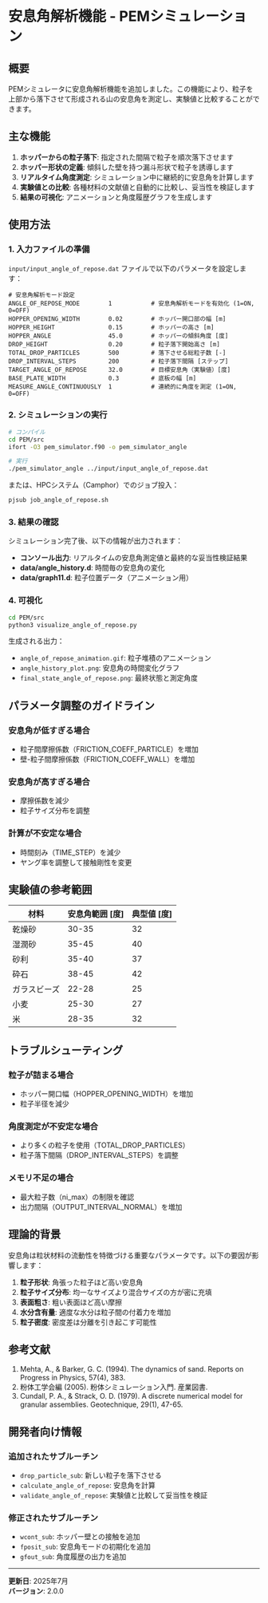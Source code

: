 # 安息角解析機能 - PEMシミュレーション

## 概要

PEMシミュレータに安息角解析機能を追加しました。この機能により、粒子を上部から落下させて形成される山の安息角を測定し、実験値と比較することができます。

## 主な機能

1. **ホッパーからの粒子落下**: 指定された間隔で粒子を順次落下させます
2. **ホッパー形状の定義**: 傾斜した壁を持つ漏斗形状で粒子を誘導します
3. **リアルタイム角度測定**: シミュレーション中に継続的に安息角を計算します
4. **実験値との比較**: 各種材料の文献値と自動的に比較し、妥当性を検証します
5. **結果の可視化**: アニメーションと角度履歴グラフを生成します

## 使用方法

### 1. 入力ファイルの準備

`input/input_angle_of_repose.dat` ファイルで以下のパラメータを設定します：

```
# 安息角解析モード設定
ANGLE_OF_REPOSE_MODE        1           # 安息角解析モードを有効化 (1=ON, 0=OFF)
HOPPER_OPENING_WIDTH        0.02        # ホッパー開口部の幅 [m]
HOPPER_HEIGHT               0.15        # ホッパーの高さ [m]
HOPPER_ANGLE                45.0        # ホッパーの傾斜角度 [度]
DROP_HEIGHT                 0.20        # 粒子落下開始高さ [m]
TOTAL_DROP_PARTICLES        500         # 落下させる総粒子数 [-]
DROP_INTERVAL_STEPS         200         # 粒子落下間隔 [ステップ]
TARGET_ANGLE_OF_REPOSE      32.0        # 目標安息角（実験値）[度]
BASE_PLATE_WIDTH            0.3         # 底板の幅 [m]
MEASURE_ANGLE_CONTINUOUSLY  1           # 連続的に角度を測定 (1=ON, 0=OFF)
```

### 2. シミュレーションの実行

```bash
# コンパイル
cd PEM/src
ifort -O3 pem_simulator.f90 -o pem_simulator_angle

# 実行
./pem_simulator_angle ../input/input_angle_of_repose.dat
```

または、HPCシステム（Camphor）でのジョブ投入：

```bash
pjsub job_angle_of_repose.sh
```

### 3. 結果の確認

シミュレーション完了後、以下の情報が出力されます：

- **コンソール出力**: リアルタイムの安息角測定値と最終的な妥当性検証結果
- **data/angle_history.d**: 時間毎の安息角の変化
- **data/graph11.d**: 粒子位置データ（アニメーション用）

### 4. 可視化

```bash
cd PEM/src
python3 visualize_angle_of_repose.py
```

生成される出力：
- `angle_of_repose_animation.gif`: 粒子堆積のアニメーション
- `angle_history_plot.png`: 安息角の時間変化グラフ
- `final_state_angle_of_repose.png`: 最終状態と測定角度

## パラメータ調整のガイドライン

### 安息角が低すぎる場合
- 粒子間摩擦係数（FRICTION_COEFF_PARTICLE）を増加
- 壁-粒子間摩擦係数（FRICTION_COEFF_WALL）を増加

### 安息角が高すぎる場合
- 摩擦係数を減少
- 粒子サイズ分布を調整

### 計算が不安定な場合
- 時間刻み（TIME_STEP）を減少
- ヤング率を調整して接触剛性を変更

## 実験値の参考範囲

| 材料 | 安息角範囲 [度] | 典型値 [度] |
|------|----------------|------------|
| 乾燥砂 | 30-35 | 32 |
| 湿潤砂 | 35-45 | 40 |
| 砂利 | 35-40 | 37 |
| 砕石 | 38-45 | 42 |
| ガラスビーズ | 22-28 | 25 |
| 小麦 | 25-30 | 27 |
| 米 | 28-35 | 32 |

## トラブルシューティング

### 粒子が詰まる場合
- ホッパー開口幅（HOPPER_OPENING_WIDTH）を増加
- 粒子半径を減少

### 角度測定が不安定な場合
- より多くの粒子を使用（TOTAL_DROP_PARTICLES）
- 粒子落下間隔（DROP_INTERVAL_STEPS）を調整

### メモリ不足の場合
- 最大粒子数（ni_max）の制限を確認
- 出力間隔（OUTPUT_INTERVAL_NORMAL）を増加

## 理論的背景

安息角は粒状材料の流動性を特徴づける重要なパラメータです。以下の要因が影響します：

1. **粒子形状**: 角張った粒子ほど高い安息角
2. **粒子サイズ分布**: 均一なサイズより混合サイズの方が密に充填
3. **表面粗さ**: 粗い表面ほど高い摩擦
4. **水分含有量**: 適度な水分は粒子間の付着力を増加
5. **粒子密度**: 密度差は分離を引き起こす可能性

## 参考文献

1. Mehta, A., & Barker, G. C. (1994). The dynamics of sand. Reports on Progress in Physics, 57(4), 383.
2. 粉体工学会編 (2005). 粉体シミュレーション入門. 産業図書.
3. Cundall, P. A., & Strack, O. D. (1979). A discrete numerical model for granular assemblies. Geotechnique, 29(1), 47-65.

## 開発者向け情報

### 追加されたサブルーチン

- `drop_particle_sub`: 新しい粒子を落下させる
- `calculate_angle_of_repose`: 安息角を計算
- `validate_angle_of_repose`: 実験値と比較して妥当性を検証

### 修正されたサブルーチン

- `wcont_sub`: ホッパー壁との接触を追加
- `fposit_sub`: 安息角モードの初期化を追加
- `gfout_sub`: 角度履歴の出力を追加

---

**更新日**: 2025年7月  
**バージョン**: 2.0.0 